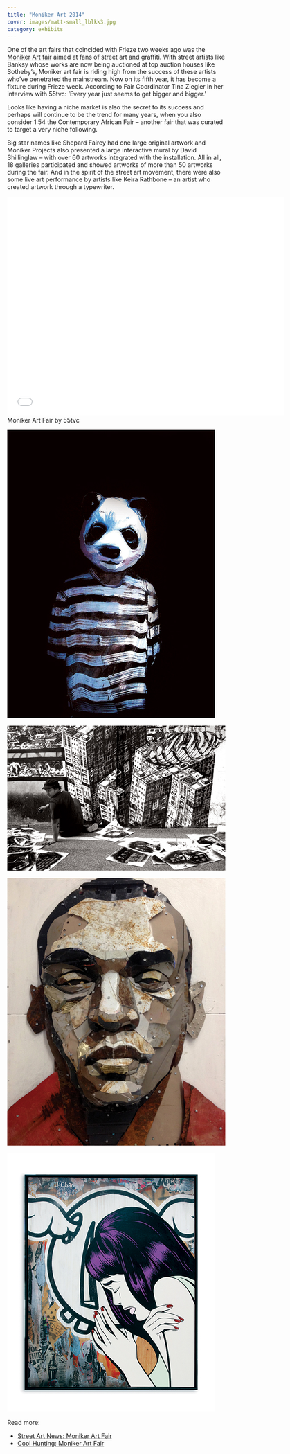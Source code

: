 ```yaml
---
title: "Moniker Art 2014"
cover: images/matt-small_lblkk3.jpg
category: exhibits
---
```


One of the art fairs that coincided with Frieze two weeks ago was the [Moniker Art fair](http://monikerartfair.com) aimed at fans of street art and graffiti. With street artists like Banksy whose works are now being auctioned at top auction houses like Sotheby’s, Moniker art fair is riding high from the success of these artists who’ve penetrated the mainstream. Now on its fifth year, it has become a fixture during Frieze week. According to Fair Coordinator Tina Ziegler in her interview with 55tvc: ‘Every year just seems to get bigger and bigger.’

Looks like having a niche market is also the secret to its success and perhaps will continue to be the trend for many years, when you also consider 1:54 the Contemporary African Fair – another fair that was curated to target a very niche following.

Big star names like Shepard Fairey had one large original artwork and Moniker Projects also presented a large interactive mural by David Shillinglaw – with over 60 artworks integrated with the installation. All in all, 18 galleries participated and showed artworks of more than 50 artworks during the fair. And in the spirit of the street art movement, there were also some live art performance by artists like Keira Rathbone – an artist who created artwork through a typewriter.

<iframe allowfullscreen="" class="youtube-player" frameborder="0" height="505" src="//www.youtube.com/embed/05XB0dNXX1A?wmode=transparent&fs=1&hl=en&modestbranding=1&iv_load_policy=3&showsearch=0&rel=0&theme=dark" title="YouTube video player" type="text/html" width="640"></iframe>

<figcaption>Moniker Art Fair by 55tvc</figcaption>

![Charming-Baker-Half-Pint-70x50](./images/Charming-Baker-Half-Pint-70x50_pkpbfk.jpg "Charming Baker Half-Pint")

![m-city--external-mural](./images/m-city-external-mural_iau4io.jpg "M-city External mural")

![matt-small](./images/matt-small_lblkk3.jpg "Matt Small")

![D-Face--Wall-Hugger,-152-x-122](./images/D-Face-Wall-Hugger-152-x-122_nl8azi.jpg "D-Face Wall Hugger")


Read more:
- [Street Art News: Moniker Art Fair
](http://www.streetartnews.net/2014/10/coverage-moniker-art-fair-2014-in.html)
- [Cool Hunting: Moniker Art Fair](http://www.coolhunting.com/culture/moniker-art-fair-2014-london.php)
